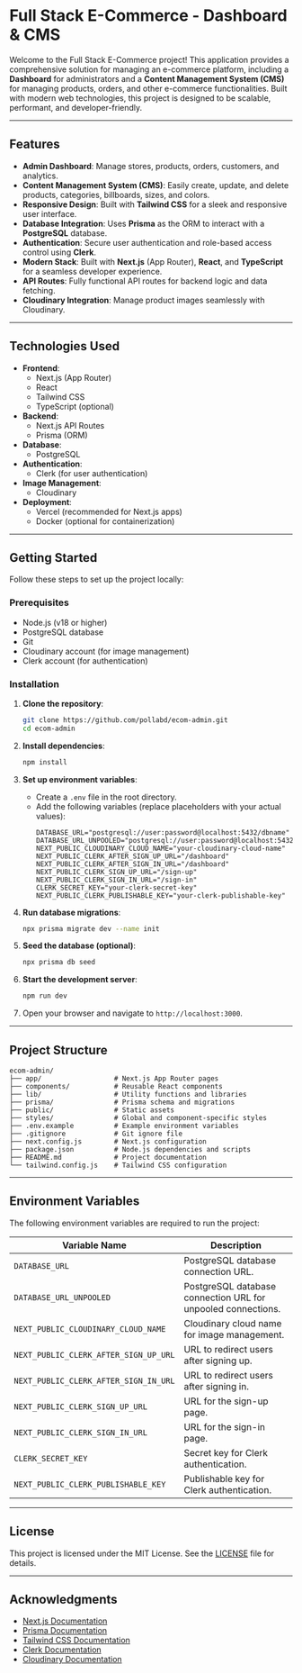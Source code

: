 # Full Stack E-Commerce - Dashboard & CMS

Welcome to the Full Stack E-Commerce project! This application provides a comprehensive solution for managing an e-commerce platform, including a **Dashboard** for administrators and a **Content Management System (CMS)** for managing products, orders, and other e-commerce functionalities. Built with modern web technologies, this project is designed to be scalable, performant, and developer-friendly.

---

## Features

- **Admin Dashboard**: Manage stores, products, orders, customers, and analytics.
- **Content Management System (CMS)**: Easily create, update, and delete products, categories, billboards, sizes, and colors.
- **Responsive Design**: Built with **Tailwind CSS** for a sleek and responsive user interface.
- **Database Integration**: Uses **Prisma** as the ORM to interact with a **PostgreSQL** database.
- **Authentication**: Secure user authentication and role-based access control using **Clerk**.
- **Modern Stack**: Built with **Next.js** (App Router), **React**, and **TypeScript** for a seamless developer experience.
- **API Routes**: Fully functional API routes for backend logic and data fetching.
- **Cloudinary Integration**: Manage product images seamlessly with Cloudinary.

---

## Technologies Used

- **Frontend**:
  - Next.js (App Router)
  - React
  - Tailwind CSS
  - TypeScript (optional)
- **Backend**:
  - Next.js API Routes
  - Prisma (ORM)
- **Database**:
  - PostgreSQL
- **Authentication**:
  - Clerk (for user authentication)
- **Image Management**:
  - Cloudinary
- **Deployment**:
  - Vercel (recommended for Next.js apps)
  - Docker (optional for containerization)

---

## Getting Started

Follow these steps to set up the project locally:

### Prerequisites

- Node.js (v18 or higher)
- PostgreSQL database
- Git
- Cloudinary account (for image management)
- Clerk account (for authentication)

### Installation

1. **Clone the repository**:

   ```bash
   git clone https://github.com/pollabd/ecom-admin.git
   cd ecom-admin
   ```

2. **Install dependencies**:

   ```bash
   npm install
   ```

3. **Set up environment variables**:

   - Create a `.env` file in the root directory.
   - Add the following variables (replace placeholders with your actual values):
     ```env
     DATABASE_URL="postgresql://user:password@localhost:5432/dbname"
     DATABASE_URL_UNPOOLED="postgresql://user:password@localhost:5432/dbname"
     NEXT_PUBLIC_CLOUDINARY_CLOUD_NAME="your-cloudinary-cloud-name"
     NEXT_PUBLIC_CLERK_AFTER_SIGN_UP_URL="/dashboard"
     NEXT_PUBLIC_CLERK_AFTER_SIGN_IN_URL="/dashboard"
     NEXT_PUBLIC_CLERK_SIGN_UP_URL="/sign-up"
     NEXT_PUBLIC_CLERK_SIGN_IN_URL="/sign-in"
     CLERK_SECRET_KEY="your-clerk-secret-key"
     NEXT_PUBLIC_CLERK_PUBLISHABLE_KEY="your-clerk-publishable-key"
     ```

4. **Run database migrations**:

   ```bash
   npx prisma migrate dev --name init
   ```

5. **Seed the database (optional)**:

   ```bash
   npx prisma db seed
   ```

6. **Start the development server**:

   ```bash
   npm run dev
   ```

7. Open your browser and navigate to `http://localhost:3000`.

---

## Project Structure

```
ecom-admin/
├── app/                  # Next.js App Router pages
├── components/           # Reusable React components
├── lib/                  # Utility functions and libraries
├── prisma/               # Prisma schema and migrations
├── public/               # Static assets
├── styles/               # Global and component-specific styles
├── .env.example          # Example environment variables
├── .gitignore            # Git ignore file
├── next.config.js        # Next.js configuration
├── package.json          # Node.js dependencies and scripts
├── README.md             # Project documentation
└── tailwind.config.js    # Tailwind CSS configuration
```

---

## Environment Variables

The following environment variables are required to run the project:

| Variable Name                         | Description                                                  |
| ------------------------------------- | ------------------------------------------------------------ |
| `DATABASE_URL`                        | PostgreSQL database connection URL.                          |
| `DATABASE_URL_UNPOOLED`               | PostgreSQL database connection URL for unpooled connections. |
| `NEXT_PUBLIC_CLOUDINARY_CLOUD_NAME`   | Cloudinary cloud name for image management.                  |
| `NEXT_PUBLIC_CLERK_AFTER_SIGN_UP_URL` | URL to redirect users after signing up.                      |
| `NEXT_PUBLIC_CLERK_AFTER_SIGN_IN_URL` | URL to redirect users after signing in.                      |
| `NEXT_PUBLIC_CLERK_SIGN_UP_URL`       | URL for the sign-up page.                                    |
| `NEXT_PUBLIC_CLERK_SIGN_IN_URL`       | URL for the sign-in page.                                    |
| `CLERK_SECRET_KEY`                    | Secret key for Clerk authentication.                         |
| `NEXT_PUBLIC_CLERK_PUBLISHABLE_KEY`   | Publishable key for Clerk authentication.                    |

---

## License

This project is licensed under the MIT License. See the [LICENSE](LICENSE) file for details.

---

## Acknowledgments

- [Next.js Documentation](https://nextjs.org/docs)
- [Prisma Documentation](https://www.prisma.io/docs)
- [Tailwind CSS Documentation](https://tailwindcss.com/docs)
- [Clerk Documentation](https://clerk.com/docs)
- [Cloudinary Documentation](https://cloudinary.com/documentation)
